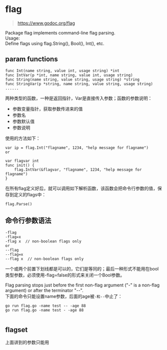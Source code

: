 # flag

> https://www.godoc.org/flag

Package flag implements command-line flag parsing.  
Usage:  
  Define flags using flag.String(), Bool(), Int(), etc.  

## param functions
```
func Int(name string, value int, usage string) *int
func IntVar(p *int, name string, value int, usage string)
func String(name string, value string, usage string) *string
func StringVar(p *string, name string, value string, usage string)
......
```
两种类型的函数，一种是返回指针，Var是直接传入参数；函数的参数说明：  
- 参数变量指针，获取参数传进来的值
- 参数名
- 参数默认值
- 参数说明

使用的方法如下：
```
var ip = flag.Int("flagname", 1234, "help message for flagname")
or

var flagvar int
func init() {
	flag.IntVar(&flagvar, "flagname", 1234, "help message for flagname")
}
```

在所有flag定义好后，就可以调用如下解析函数，该函数会把命令行参数的值，保存到定义的flags中：  
```
flag.Parse()
```

## 命令行参数语法
```
-flag
-flag=x
-flag x  // non-boolean flags only
or
--flag
--flag=x
--flag x  // non-boolean flags only
```
一个或两个前置下划线都是可以的，它们是等同的；最后一种形式不能用在bool类型参数，必须使用-flag=false的形式来关闭一个Bool参数。  

Flag parsing stops just before the first non-flag argument ("-" is a non-flag argument) or after the terminator "--".  
下面的命令只能设置name参数，后面的age被`-和--`中止了：  
```
go run flag.go -name test -- -age 88
go run flag.go -name test - -age 88
```

```
```

## flagset

上面讲到的参数只能用
